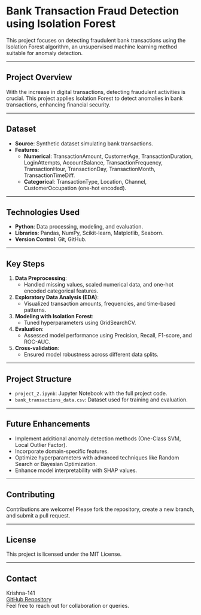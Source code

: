 # Bank Transaction Fraud Detection using Isolation Forest

This project focuses on detecting fraudulent bank transactions using the Isolation Forest algorithm, an unsupervised machine learning method suitable for anomaly detection.

---

## **Project Overview**
With the increase in digital transactions, detecting fraudulent activities is crucial. This project applies Isolation Forest to detect anomalies in bank transactions, enhancing financial security.

---

## **Dataset**
- **Source**: Synthetic dataset simulating bank transactions.
- **Features**:
  - **Numerical**: TransactionAmount, CustomerAge, TransactionDuration, LoginAttempts, AccountBalance, TransactionFrequency, TransactionHour, TransactionDay, TransactionMonth, TransactionTimeDiff.
  - **Categorical**: TransactionType, Location, Channel, CustomerOccupation (one-hot encoded).

---

## **Technologies Used**
- **Python**: Data processing, modeling, and evaluation.
- **Libraries**: Pandas, NumPy, Scikit-learn, Matplotlib, Seaborn.
- **Version Control**: Git, GitHub.

---

## **Key Steps**
1. **Data Preprocessing**:
   - Handled missing values, scaled numerical data, and one-hot encoded categorical features.
2. **Exploratory Data Analysis (EDA)**:
   - Visualized transaction amounts, frequencies, and time-based patterns.
3. **Modeling with Isolation Forest**:
   - Tuned hyperparameters using GridSearchCV.
4. **Evaluation**:
   - Assessed model performance using Precision, Recall, F1-score, and ROC-AUC.
5. **Cross-validation**:
   - Ensured model robustness across different data splits.

---

## **Project Structure**
- `project_2.ipynb`: Jupyter Notebook with the full project code.
- `bank_transactions_data.csv`: Dataset used for training and evaluation.

---

## **Future Enhancements**
- Implement additional anomaly detection methods (One-Class SVM, Local Outlier Factor).
- Incorporate domain-specific features.
- Optimize hyperparameters with advanced techniques like Random Search or Bayesian Optimization.
- Enhance model interpretability with SHAP values.

---

## **Contributing**
Contributions are welcome! Please fork the repository, create a new branch, and submit a pull request.

---

## **License**
This project is licensed under the MIT License.

---

## **Contact**
Krishna-141  
[GitHub Repository](https://github.com/Krishna-141/Bank_fraud_using_isolation_forest)  
Feel free to reach out for collaboration or queries.

